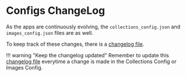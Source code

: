 # Configs ChangeLog

As the apps are continuously evolving, the `collections_config.json` and `images_config.json` files are as well.

To keep track of these changes, there is a [changelog file](https://github.bamtech.co/Android/Dmgz/blob/development/features/collections/CONFIG_CHANGELOG.md).

!!! warning "Keep the changelog updated"
    Remember to update this [changelog file](https://github.bamtech.co/Android/Dmgz/blob/development/features/collections/CONFIG_CHANGELOG.md) everytime a change is made in the Collections Config or Images Config.
